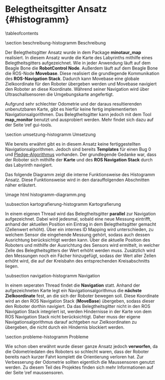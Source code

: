 Belegtheitsgitter Ansatz {#histogramm}
===

\tableofcontents

\section beschreibung-histogramm Beschreibung

Der Belegtheitsgitter Ansatz wurde in dem Package __minotaur_map__ realisiert.
In diesem Ansatz wurde die Karte des Labyrinths mithilfe eines 
Belegtheitsgitters aufgezeichnet. Wie in jeder Anwendung läuft auf dem 
Beagle Bone die __RobotControl Node__. Außerdem läuft auf dem Beagle 
Bone die ROS-Node __Movebase__. Diese realisiert die grundlegende 
Kommunikation des __ROS-Navigation Stack__. Dadurch kann Movebase eine 
globale Zielkoordinate für den Roboter übergeben werden und Movebase 
navigiert den Roboter an diese Koordinate. Während seiner Navigation 
wird über Ultraschallsensoren die Umgebungskarte angefertigt.

Aufgrund sehr schlechter Odometrie und der daraus resultierenden 
unbenutzbaren Karte, gibt es hierfür keine fertig implementierten 
Navigationsalgorithmen. Das Belegtheitsgitter kann jedoch mit dem Tool 
__map_monitor__ benutzt und ausprobiert werden. Mehr findet sich dazu 
auf der Seite \ref gui-tools.

\section umsetzung-histogramm Umsetzung

Wie bereits erwähnt gibt es in diesem Ansatz keine fertiggestellten 
Navigationsalgorithmen. Jedoch sind bereits __Templates__ für einen Bug 0 
und [Pledge-Algorithmus](http://de.wikipedia.org/wiki/L%C3%B6sungsalgorithmen_f%C3%BCr_Irrg%C3%A4rten#Pledge-Algorithmus)
vorhanden. Der grundlegende Gedanke war, dass der Roboter sich mithilfe 
der __Karte__ und des __ROS Navigation Stack__ durch das Labyrinth navigiert.

Das folgende Diagramm zeigt die interne Funktionsweise des Histogramm 
Ansatz. Diese Funktionsweise wird in den darauffolgenden Abschnitten 
näher erläutert.

\image html histogramm-diagramm.png

\subsection kartografierung-histogramm Kartografierung

In einem eigenen Thread wird das Belegtheitsgitter __parallel__ zur 
Navigation aufgezeichnet. Dabei wird jedesmal, sobald eine neue 
Messung eintrifft, anhand der aktuellen Position ein Eintrag in dem 
Belegtheitsgitter gemacht (Zellenwert erhöht). Über ein internes ID Mapping wird 
unterschieden, zu welchem Sensor die eingehende Messung gehört, sodass 
auch dessen Ausrichtung berücksichtigt werden kann. Über die aktuelle 
Position des Roboters und mithilfe der Ausrichtung des Sensors wird 
ermittelt, in welcher Zelle des Belegtheitsgitters der Wert erhöht 
werden muss. Zusätzlich wird den Messungen noch ein Fächer 
hinzugefügt, sodass der Wert aller Zellen erhöht wird, die auf der 
Kreisbahn des entsprechenden Kreisabschnitts liegen.

\subsection navigation-histogramm Navigation

In einem seperaten Thread findet die __Navigation__ statt. Anhand der
aufgezeichneten Karte legt ein Navigationsalgorithmus die __nächste 
Zielkoordinate__ fest, an die sich der Roboter bewegen soll. Diese 
Koordinate wird an den ROS Navigation Stack (__MoveBase__) übergeben, sodass dieser 
den Roboter dorthin navigiert. Da das Belegtheitsgitter nicht in den ROS 
Navigation Stack integriert ist, werden Hindernisse in der 
Karte von dem ROS Navigation Stack nicht berücksichtigt.
Daher muss der eigene Navigationsalgorithmus darauf achtgeben nur 
Zielkoordinaten zu übergeben, die nicht durch ein Hindernis blockiert 
werden.

\section probleme-histogramm Probleme

Wie schon oben erwähnt wurde dieser ganze Ansatz jedoch __verworfen__, da 
die Odometriedaten des Roboters so schlecht waren, dass der Roboter 
bereits nach kurzer Fahrt komplett die Orientierung verloren hat. Zur 
Verbesserung der Odometrie sollten eigentlich die Maussensoren genutzt 
werden. Zu diesem Teil des Projektes finden sich mehr Informationen 
auf der Seite \ref maussensoren.
